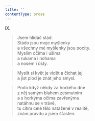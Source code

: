 ```yaml
---
title: ''
contentType: prose
---
```


IX.

> Jsem hlídač stád.  
> Stádo jsou moje myšlenky  
> a všechny mé myšlenky jsou pocity.  
> Myslím očima i ušima  
> a rukama i nohama  
> a nosem i ústy.

> Myslit si květ je vidět a čichat jej  
> a jíst plod je znát jeho smysl.

> Proto když někdy za horkého dne  
> z něj samým blahem zesmutním  
> a s horkýma očima zavřenýma  
> natáhnu se v trávě,  
> tu cítím celé tělo natažené v realitě,  
> znám pravdu a jsem šťasten.
